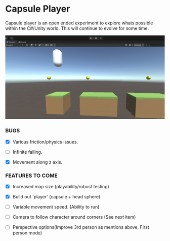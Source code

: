 # Capsule Player 

Capsule player is an open ended experiment to explore whats possible within the C#/Unity world. This will continue to evolve for some time. 

![Screenshot](https://github.com/burke-md/Capsule-player/blob/main/screenshots/Screen%20Shot%202021-08-05%20at%209.42.57%20PM.png?raw=true)

### BUGS

- [x] Various friction/physics issues.

- [ ] Infinite falling.

- [x] Movement along z axis.

### FEATURES TO COME

- [x] Increased map size (playability/robust testing)

- [x] Build out 'player' (capsule + head sphere)

- [ ] Variable movement speed. (Ability to run)

- [ ] Camera to follow charecter around corners (See next item)

- [ ] Perspective options(Improve 3rd person as mentions above, First person mode)
